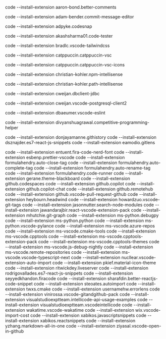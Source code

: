 code --install-extension aaron-bond.better-comments

code --install-extension adam-bender.commit-message-editor

code --install-extension adpyke.codesnap

code --install-extension akashsharma01.code-tester

code --install-extension bradlc.vscode-tailwindcss

code --install-extension catppuccin.catppuccin-vsc

code --install-extension catppuccin.catppuccin-vsc-icons

code --install-extension christian-kohler.npm-intellisense

code --install-extension christian-kohler.path-intellisense

code --install-extension cweijan.dbclient-jdbc

code --install-extension cweijan.vscode-postgresql-client2

code --install-extension dbaeumer.vscode-eslint

code --install-extension divyanshuagrawal.competitive-programming-helper

code --install-extension donjayamanne.githistory
code --install-extension dsznajder.es7-react-js-snippets
code --install-extension eamodio.gitlens

code --install-extension entuent.fira-code-nerd-font
code --install-extension esbenp.prettier-vscode
code --install-extension formulahendry.auto-close-tag
code --install-extension formulahendry.auto-complete-tag
code --install-extension formulahendry.auto-rename-tag
code --install-extension formulahendry.code-runner
code --install-extension gerane.theme-blackboard
code --install-extension github.codespaces
code --install-extension github.copilot
code --install-extension github.copilot-chat
code --install-extension github.remotehub
code --install-extension github.vscode-pull-request-github
code --install-extension heybourn.headwind
code --install-extension howardzuo.vscode-git-tags
code --install-extension jasonnutter.search-node-modules
code --install-extension jawandarajbir.react-vscode-extension-pack
code --install-extension mhutchie.git-graph
code --install-extension ms-python.debugpy
code --install-extension ms-python.python
code --install-extension ms-python.vscode-pylance
code --install-extension ms-vscode.azure-repos
code --install-extension ms-vscode.cmake-tools
code --install-extension ms-vscode.cpptools
code --install-extension ms-vscode.cpptools-extension-pack
code --install-extension ms-vscode.cpptools-themes
code --install-extension ms-vscode.js-debug-nightly
code --install-extension ms-vscode.remote-repositories
code --install-extension ms-vscode.vscode-typescript-next
code --install-extension nucllear.vscode-extension-auto-import
code --install-extension pkief.material-icon-theme
code --install-extension ritwickdey.liveserver
code --install-extension rodrigovallades.es7-react-js-snippets
code --install-extension seyyedkhandon.firacode
code --install-extension sharafdin.better-reactjs-code-snippet
code --install-extension steoates.autoimport
code --install-extension twxs.cmake
code --install-extension usernamehw.errorlens
code --install-extension vinirossa.vscode-gitandgithub-pack
code --install-extension visualstudioexptteam.intellicode-api-usage-examples
code --install-extension visualstudioexptteam.vscodeintellicode
code --install-extension wakatime.vscode-wakatime
code --install-extension wix.vscode-import-cost
code --install-extension xabikos.javascriptsnippets
code --install-extension xabikos.reactsnippets
code --install-extension yzhang.markdown-all-in-one
code --install-extension ziyasal.vscode-open-in-github
